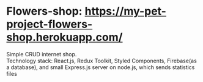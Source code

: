 # Flowers-shop: https://my-pet-project-flowers-shop.herokuapp.com/
Simple CRUD internet shop.                                                                                                    																										
Technology stack: React.js, Redux Toolkit, Styled Components, Firebase(as a database), and small Express.js server on node.js, which sends statistics files
